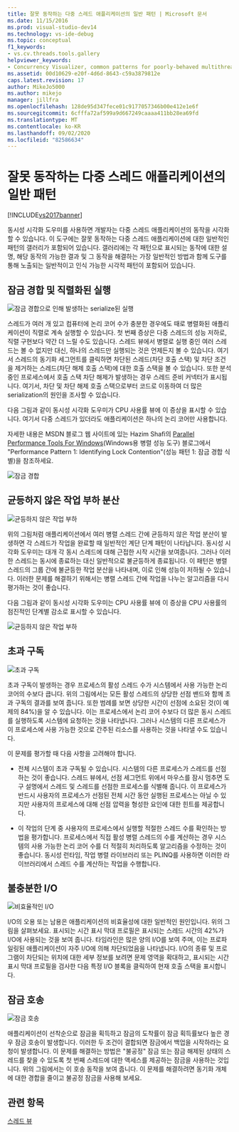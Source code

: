```yaml
---
title: 잘못 동작하는 다중 스레드 애플리케이션의 일반 패턴 | Microsoft 문서
ms.date: 11/15/2016
ms.prod: visual-studio-dev14
ms.technology: vs-ide-debug
ms.topic: conceptual
f1_keywords:
- vs.cv.threads.tools.gallery
helpviewer_keywords:
- Concurrency Visualizer, common patterns for poorly-behaved multithreaded applications
ms.assetid: 00d10629-e20f-4d6d-8643-c59a3879812e
caps.latest.revision: 17
author: MikeJo5000
ms.author: mikejo
manager: jillfra
ms.openlocfilehash: 128de95d347fece01c9177057346b00e412e1e6f
ms.sourcegitcommit: 6cfffa72af599a9d667249caaaa411bb28ea69fd
ms.translationtype: MT
ms.contentlocale: ko-KR
ms.lasthandoff: 09/02/2020
ms.locfileid: "82586634"
---
```

# <a name="common-patterns-for-poorly-behaved-multithreaded-applications"></a>잘못 동작하는 다중 스레드 애플리케이션의 일반 패턴
[!INCLUDE[vs2017banner](../includes/vs2017banner.md)]

동시성 시각화 도우미를 사용하면 개발자는 다중 스레드 애플리케이션의 동작을 시각화할 수 있습니다. 이 도구에는 잘못 동작하는 다중 스레드 애플리케이션에 대한 일반적인 패턴의 갤러리가 포함되어 있습니다. 갤러리에는 각 패턴으로 표시되는 동작에 대한 설명, 해당 동작의 가능한 결과 및 그 동작을 해결하는 가장 일반적인 방법과 함께 도구를 통해 노출되는 일반적이고 인식 가능한 시각적 패턴이 포함되어 있습니다.  
  
## <a name="lock-contention-and-serialized-execution"></a>잠금 경합 및 직렬화된 실행  
 ![잠금 경합으로 인해 발생하는 serialize된 실행](../profiling/media/lockcontention-serialized.png "LockContention_Serialized")  
  
 스레드가 여러 개 있고 컴퓨터에 논리 코어 수가 충분한 경우에도 때로 병렬화된 애플리케이션이 직렬로 계속 실행할 수 있습니다. 첫 번째 증상은 다중 스레드의 성능 저하로, 직렬 구현보다 약간 더 느릴 수도 있습니다. 스레드 뷰에서 병렬로 실행 중인 여러 스레드는 볼 수 없지만 대신, 하나의 스레드만 실행되는 것은 언제든지 볼 수 있습니다. 여기서 스레드의 동기화 세그먼트를 클릭하면 차단된 스레드(차단 호출 스택) 및 차단 조건을 제거하는 스레드(차단 해제 호출 스택)에 대한 호출 스택을 볼 수 있습니다. 또한 분석 중인 프로세스에서 호출 스택 차단 해제가 발생하는 경우 스레드 준비 커넥터가 표시됩니다. 여기서, 차단 및 차단 해제 호출 스택으로부터 코드로 이동하여 더 많은 serialization의 원인을 조사할 수 있습니다.  
  
 다음 그림과 같이 동시성 시각화 도우미가 CPU 사용률 뷰에 이 증상을 표시할 수 있습니다. 여기서 다중 스레드가 있더라도 애플리케이션은 하나의 논리 코어만 사용합니다.  
  
 자세한 내용은 MSDN 블로그 웹 사이트에 있는 Hazim Shafi의 [Parallel Performance Tools For Windows](https://docs.microsoft.com/archive/blogs/hshafi/)(Windows용 병렬 성능 도구) 블로그에서 "Performance Pattern 1: Identifying Lock Contention"(성능 패턴 1: 잠금 경합 식별)을 참조하세요.  
  
 ![잠금 경합](../profiling/media/lockcontention-2.png "LockContention_2")  
  
## <a name="uneven-workload-distribution"></a>균등하지 않은 작업 부하 분산  
 ![균등하지 않은 작업 부하](../profiling/media/unevenworkload-1.png "UnevenWorkLoad_1")  
  
 위의 그림처럼 애플리케이션에서 여러 병렬 스레드 간에 균등하지 않은 작업 분산이 발생하면 각 스레드가 작업을 완료할 때 일반적인 계단 단계 패턴이 나타납니다. 동시성 시각화 도우미는 대개 각 동시 스레드에 대해 근접한 시작 시간을 보여줍니다. 그러나 이러한 스레드는 동시에 종료하는 대신 일반적으로 불균등하게 종료됩니다. 이 패턴은 병렬 스레드의 그룹 간에 불균등한 작업 분산을 나타내며, 이로 인해 성능이 저하될 수 있습니다. 이러한 문제를 해결하기 위해서는 병렬 스레드 간에 작업을 나누는 알고리즘을 다시 평가하는 것이 좋습니다.  
  
 다음 그림과 같이 동시성 시각화 도우미는 CPU 사용률 뷰에 이 증상을 CPU 사용률의 점진적인 단계별 감소로 표시할 수 있습니다.  
  
 ![균등하지 않은 작업 부하](../profiling/media/unevenworkload-2.png "UnevenWorkload_2")  
  
## <a name="oversubscription"></a>초과 구독  
 ![초과 구독](../profiling/media/oversubscription.png "초과 구독")  
  
 초과 구독이 발생하는 경우 프로세스의 활성 스레드 수가 시스템에서 사용 가능한 논리 코어의 수보다 큽니다. 위의 그림에서는 모든 활성 스레드의 상당한 선점 밴드와 함께 초과 구독의 결과를 보여 줍니다. 또한 범례를 보면 상당한 시간이 선점에 소요된 것(이 예제의 84%)을 알 수 있습니다. 이는 프로세스에서 논리 코어 수보다 더 많은 동시 스레드를 실행하도록 시스템에 요청하는 것을 나타냅니다. 그러나 시스템의 다른 프로세스가 이 프로세스에 사용 가능한 것으로 간주된 리소스를 사용하는 것을 나타낼 수도 있습니다.  
  
 이 문제를 평가할 때 다음 사항을 고려해야 합니다.  
  
- 전체 시스템이 초과 구독될 수 있습니다. 시스템의 다른 프로세스가 스레드를 선점하는 것이 좋습니다. 스레드 뷰에서, 선점 세그먼트 위에서 마우스를 잠시 멈추면 도구 설명에서 스레드 및 스레드를 선점한 프로세스를 식별해 줍니다. 이 프로세스가 반드시 사용자의 프로세스가 선점된 전체 시간 동안 실행된 프로세스는 아닐 수 있지만 사용자의 프로세스에 대해 선점 압력을 형성한 요인에 대한 힌트를 제공합니다.  
  
- 이 작업의 단계 중 사용자의 프로세스에서 실행할 적절한 스레드 수를 확인하는 방법을 평가합니다. 프로세스에서 직접 활성 병렬 스레드의 수를 계산하는 경우 시스템의 사용 가능한 논리 코어 수를 더 적절히 처리하도록 알고리즘을 수정하는 것이 좋습니다. 동시성 런타임, 작업 병렬 라이브러리 또는 PLINQ를 사용하면 이러한 라이브러리에서 스레드 수를 계산하는 작업을 수행합니다.  
  
## <a name="inefficient-io"></a>불충분한 I/O  
 ![비효율적인 I&#47;O](../profiling/media/inefficient-io.png "Inefficient_IO")  
  
 I/O의 오용 또는 남용은 애플리케이션의 비효율성에 대한 일반적인 원인입니다. 위의 그림을 살펴보세요. 표시되는 시간 표시 막대 프로필은 표시되는 스레드 시간의 42%가 I/O에 사용되는 것을 보여 줍니다. 타임라인은 많은 양의 I/O를 보여 주며, 이는 프로파일링된 애플리케이션이 자주 I/O에 의해 차단되었음을 나타냅니다. I/O의 종류 및 프로그램이 차단되는 위치에 대한 세부 정보를 보려면 문제 영역을 확대하고, 표시되는 시간 표시 막대 프로필을 검사한 다음 특정 I/O 블록을 클릭하여 현재 호출 스택을 표시합니다.  
  
## <a name="lock-convoys"></a>잠금 호송  
 ![잠금 호송](../profiling/media/lock-convoys.png "Lock_Convoys")  
  
 애플리케이션이 선착순으로 잠금을 획득하고 잠금의 도착률이 잠금 획득률보다 높은 경우 잠금 호송이 발생합니다. 이러한 두 조건이 결합되면 잠금에서 백업을 시작하라는 요청이 발생합니다. 이 문제를 해결하는 방법은 "불공정" 잠금 또는 잠금 해제된 상태의 스레드를 찾을 수 있도록 첫 번째 스레드에 대한 액세스를 제공하는 잠금을 사용하는 것입니다. 위의 그림에서는 이 호송 동작을 보여 줍니다. 이 문제를 해결하려면 동기화 개체에 대한 경합을 줄이고 불공정 잠금을 사용해 보세요.  
  
## <a name="see-also"></a>관련 항목  
 [스레드 뷰](../profiling/threads-view-parallel-performance.md)
